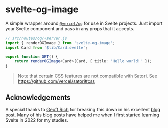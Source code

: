 # svelte-og-image

A simple wrapper around [`@vercel/og`](https://www.npmjs.com/package/@vercel/og) for use in Svelte projects.
Just import your Svelte component and pass in any props that it accepts.

```ts
// src/routes/og/+server.js
import { renderOGImage } from 'svelte-og-image';
import Card from '$lib/Card.svelte';

export function GET() {
	return renderOGImage<Card>(Card, { title: 'Hello world!' });
}
```

> Note that certain CSS features are not compatible with Satori.
> See https://github.com/vercel/satori#css

## Acknowledgements

A special thanks to [Geoff Rich](https://geoffrich.net) for breaking this down in his excellent [blog post](https://geoffrich.net/posts/svelte-social-image/). Many of his blog posts have helped me when I first started learning Svelte in 2022 for my studies.
